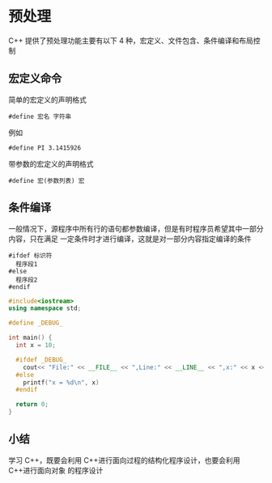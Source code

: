# 预处理

C++ 提供了预处理功能主要有以下 4 种，宏定义、文件包含、条件编译和布局控制

## 宏定义命令

简单的宏定义的声明格式

```
#define 宏名 字符串
```

例如

```
#define PI 3.1415926
```

带参数的宏定义的声明格式

```
#define 宏(参数列表) 宏
```

## 条件编译

一般情况下，源程序中所有行的语句都参数编译，但是有时程序员希望其中一部分内容，只在满足
一定条件时才进行编译，这就是对一部分内容指定编译的条件

```
#ifdef 标识符
  程序段1
#else
  程序段2
#endif
```

```c++
#include<iostream>
using namespace std;

#define _DEBUG_

int main() {
  int x = 10;

  #ifdef _DEBUG_
    cout<< "File:" << __FILE__ << ",Line:" << __LINE__ << ",x:" << x <<endl;
  #else
    printf("x = %d\n", x)
  #endif

  return 0;
}
```

## 小结

学习 C++，既要会利用 C++进行面向过程的结构化程序设计，也要会利用 C++进行面向对象
的程序设计
